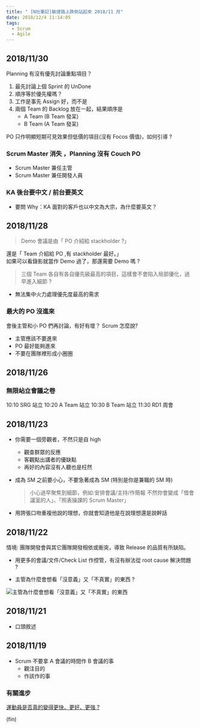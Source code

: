 ```yaml
---
title: " [N社筆記]敏捷路上跌倒站起來 2018/11 月"
date: 2018/12/4 11:14:05
tags:
  - Scrum
  - Agile
---
```


## 2018/11/30

Planning 有沒有優先討論重點項目？

1. 最先討論上個 Sprint 的 UnDone
2. 順序等於優先權嗎？
3. 工作是事先 Assign 好，而不是
4. 兩個 Team 的 Backlog 放在一起，結果順序是
   - A Team (B Team 發呆)
   - B Team (A Team 發呆)

PO 只作明顯短期可見效果但低價的項目(沒有 Focos 價值)，如何引導 ?

### Scrum Master 消失 ，Planning 沒有 Couch PO

- Scrum Master 兼任主管
- Scrum Master 兼任開發人員

### KA 後台要中文 / 前台要英文

- 要問 Why：KA 面對的客戶也以中文為大宗，為什麼要英文？

## 2018/11/28

> Demo 會議是由「 PO 介紹給 stackholder ?」

還是「 Team 介紹給 PO ,有 stackholder 最好。」  
如果可以看錄影就當作 Demo 過了，那還需要 Demo 嗎 ?

> 三個 Team 各自有各自優先級最高的項目，這樣會不會陷入局部優化，過早進入細節 ?

- 無法集中火力處理優先度最高的需求

### 最大的 PO 沒進來

會後主管和小 PO 們再討論，有好有壞？
Scrum 怎麼說?

- 主管應該不要進來
- PO 最好能夠進來
- 不要在團隊裡形成小圈圈

## 2018/11/26

### 無限~~站立~~會議之卷

10:10 SRG 站立
10:20 A Team 站立
10:30 B Team 站立
11:30 RD1 周會

## 2018/11/23

- 你需要一個旁觀者，不然只是自 high

  - 觀查群眾的反應
  - 客觀點出講者的優缺點
  - 再好的內容沒有人聽也是枉然

- 成為 SM 之前要小心，不要急著成為 SM (特別是你是兼職的 SM 時)
  > 小心過早聚焦到細節，例如:安排會議/主持/作簡報
  > 不然你會變成「借會議室的人」、「照表操課的 Scrum Master」
- 用誇張口吻重複他說的理想，你就會知道他是在說理想還是說幹話

## 2018/11/22

情境:
團隊開發會與其它團隊開發相依或衝突，導致 Release 的品質有所缺陷。

- 用更多的會議/文件/Check List 作控管，有沒有辦法從 root cause 解決問題 ?

- 主管為什麼會想看「沒意義」又「不真實」的東西 ?

![主管為什麼會想看「沒意義」又「不真實」的東西](https://i.imgur.com/xSq4oHY.jpg)

## 2018/11/21

- 口頭敘述

## 2018/11/19

- Scrum 不要拿 A 會議的時間作 B 會議的事
  - 觀注目的
  - 作該作的事

### 有關進步

[運動員是否真的變得更快、更好、更強 ?](https://www.ted.com/talks/david_epstein_are_athletes_really_getting_faster_better_stronger/transcript?language=zh-tw)

(fin)
